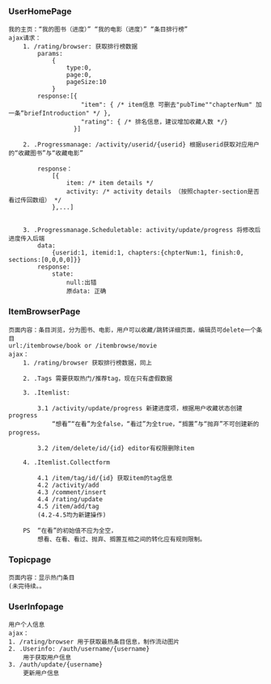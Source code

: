 ### UserHomePage

	我的主页：“我的图书（进度）” “我的电影（进度）” “条目排行榜”
    ajax请求：
        1. /rating/browser: 获取排行榜数据 
            params:
                {
                    type:0,
                    page:0,
                    pageSize:10
                }
            response:[{
                        "item": { /* item信息 可删去"pubTime""chapterNum" 加一条“briefIntroduction" */ },
                        "rating": { /* 排名信息，建议增加收藏人数 */}
                      }]                
       
        2. .Progressmanage: /activity/userid/{userid} 根据userid获取对应用户的“收藏图书”与“收藏电影” 
            
            response：
                [{
                    item: /* item details */
                    activity: /* activity details （按照chapter-section是否看过传回数组） */
                },...]
                
                
        3. .Progressmanage.Scheduletable: activity/update/progress 将修改后进度传入后端 
            data:
                {userid:1, itemid:1, chapters:{chpterNum:1, finish:0, sections:[0,0,0,0]}}
            response:
                state:
                    null:出错
                    原data: 正确
                     

### ItemBrowserPage

    页面内容：条目浏览，分为图书、电影，用户可以收藏/跳转详细页面，编辑员可delete一个条目
    url:/itembrowse/book or /itembrowse/movie
    ajax：
        1. /rating/browser 获取排行榜数据，同上
		
		2. .Tags 需要获取热门/推荐tag，现在只有虚假数据
		
        3. .Itemlist: 
		
			3.1 /activity/update/progress 新建进度项，根据用户收藏状态创建progress
                “想看”“在看”为全false，“看过”为全true，“搁置”与“抛弃”不可创建新的progress。 
        
			3.2 /item/delete/id/{id} editor有权限删除item
		
		4. .Itemlist.Collectform
		
			4.1 /item/tag/id/{id} 获取item的tag信息
			4.2 /activity/add
			4.3 /comment/insert
			4.4 /rating/update
			4.5 /item/add/tag
            (4.2-4.5均为新建操作)
			
        PS  “在看”的初始值不应为全空，
			想看、在看、看过、抛弃、搁置互相之间的转化应有规则限制。
			

### Topicpage
		
    页面内容：显示热门条目
    (未完待续。。
    
### UserInfopage

    用户个人信息
    ajax：
    1. /rating/browser 用于获取最热条目信息，制作流动图片
	2. .Userinfo: /auth/username/{username} 
        用于获取用户信息
    3. /auth/update/{username}
        更新用户信息
        
        
    
